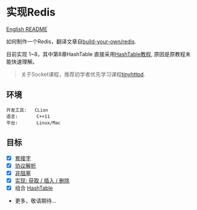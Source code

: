 # 实现Redis

[English README](./README-eng.md)

如何制作一个Redis，翻译文章自[build-your-own/redis](https://build-your-own.org/redis).

目前实现 1~8，其中第8章HashTable 直接采用[HashTable教程](https://github.com/akerdi/build-your-own-hash-table), 原因是原教程未能快速理解。

> 关于Socket课程，推荐初学者优先学习课程[tinyhttpd](https://github.com/akerdi/tinyhttpd).

## 环境

```
开发工具:   CLion
语言:       C++11
平台:       Linux/Mac
```

## 目标

+ [x] [套接字](./tech/01Server.md)
+ [x] [协议解析](./tech/02Protocol.md)
+ [x] [非阻塞](./tech/03NonBlock.md)
+ [x] [实现: 获取 / 插入 / 删除](./tech/04Operate.md)
+ [x] 组合 [HashTable](https://github.com/akerdi/build-your-own-hash-table)
+ 更多，敬请期待...
